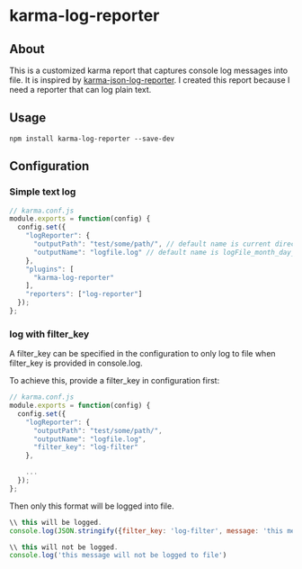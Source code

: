# karma-log-reporter

## About
This is a customized karma report that captures console log messages into file.
It is inspired by [karma-json-log-reporter](https://www.npmjs.com/package/karma-json-log-reporter).
I created this report because I need a reporter that can log plain text.

## Usage

`npm install karma-log-reporter --save-dev`

## Configuration

### Simple text log

```javascript
// karma.conf.js
module.exports = function(config) {
  config.set({
    "logReporter": {
      "outputPath": "test/some/path/", // default name is current directory
      "outputName": "logfile.log" // default name is logFile_month_day_year_hr:min:sec.log
    },
    "plugins": [
      "karma-log-reporter"
    ],
    "reporters": ["log-reporter"]
  });
};
```

### log with filter_key

A filter_key can be specified in the configuration to only log to file when filter_key is provided in console.log.

To achieve this, provide a filter_key in configuration first:

```javascript
// karma.conf.js
module.exports = function(config) {
  config.set({
    "logReporter": {
      "outputPath": "test/some/path/",
      "outputName": "logfile.log",
      "filter_key": "log-filter"
    },

	...
  });
};
```

Then only this format will be logged into file.

```javascript
\\ this will be logged.
console.log(JSON.stringify({filter_key: 'log-filter', message: 'this message will be logged to file.'}));

\\ this will not be logged.
console.log('this message will not be logged to file')
```
